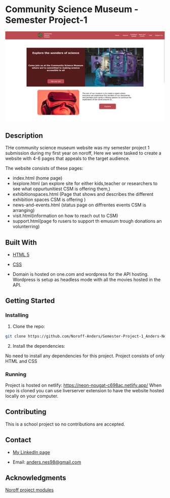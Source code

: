 # Community Science Museum -Semester Project-1

![image](images/CSM-semester-project-1.png)

## Description

THe community science museum website was my semester project 1 submission during my first year on noroff,
Here we were tasked to create a website with 4-6 pages that appeals to the target audience.

The website consists of these pages:

- index.html (home page)
- lexplore.html (an explore site for either kids,teacher or researchers to see what oppurtunitiest CSM is offering them,)
- exhibitionspaces.html (Page that shows and describes the different exhibition spaces CSM is offering )
- news-and-events.html (status page on diffrentes events CSM is arranging)
- visit.html(information on how to reach out to CSM)
- support.html(page fo rusers to support th emusum trough donations an volunterring)

## Built With

- [HTML 5](https://developer.mozilla.org/en-US/docs/Web/HTML)
- [CSS](https://developer.mozilla.org/en-US/docs/Web/CSS)

- Domain is hosted on one.com and wordpress for the API hosting. Wordpress is setup as headless mode with all the movies hosted in the API.

## Getting Started

### Installing

1. Clone the repo:

```bash
git clone https://github.com/Noroff-Anders/Semester-Project-1_Anders-Nes.git
```

2. Install the dependencies:

No need to install any dependencies for this project. Project consists of only HTML and CSS

### Running

Project is hosted on netlify:  https://neon-nougat-c698ac.netlify.app/
When repo is cloned you can use liverserver extension to have the website hosted locally on your computer.

## Contributing

This is a school project so no contributions are accepted.

## Contact

- [ My LinkedIn page](https://www.linkedin.com/feed/)

- Email: anders.nes98@gmail.com

## Acknowledgments

[Noroff project modules](https://lms.noroff.no/my/)